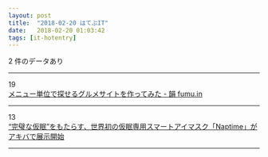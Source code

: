 ```yaml
---
layout: post
title:  "2018-02-20 はてぶIT"
date:   2018-02-20 01:03:42
tags: [it-hotentry]
---
```

2 件のデータあり

<hr><div class="row">
<div class="col-1"><span class="badge badge-pill badge-success h2">19</span></div>
<div class="col-11"><a href='http://www.fumu.in/entry/2018/02/19/%E3%83%A1%E3%83%8B%E3%83%A5%E3%83%BC%E5%8D%98%E4%BD%8D%E3%81%A7%E6%8E%A2%E3%81%9B%E3%82%8B%E3%82%B0%E3%83%AB%E3%83%A1%E3%82%B5%E3%82%A4%E3%83%88%E3%82%92%E4%BD%9C%E3%81%A3%E3%81%A6%E3%81%BF%E3%81%9F' target='_blank'>メニュー単位で探せるグルメサイトを作ってみた - 韻 fumu.in</a></div>
</div>
<hr>
<div class="row">
<div class="col-1"><span class="badge badge-pill badge-success h2">13</span></div>
<div class="col-11"><a href='http://www.gdm.or.jp/pressrelease/2018/0219/253058' target='_blank'>“完璧な仮眠”をもたらす、世界初の仮眠専用スマートアイマスク「Naptime」がアキバで展示開始</a></div>
</div>
<hr>
